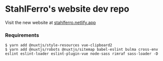 # StahlFerro's website dev repo

Visit the new website at [stahlferro.netlify.app](stahlferro.netlify.app)

### Requirements

```
$ yarn add @nuxtjs/style-resources vue-clipboard2
$ yarn add @nuxtjs/robots @nuxtjs/sitemap babel-eslint bulma cross-env eslint eslint-loader eslint-plugin-vue node-sass rimraf sass-loader -D
```